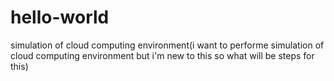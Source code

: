 # hello-world
simulation of cloud computing environment(i want to performe simulation of cloud computing environment but i'm new to this so what will be steps for this)
